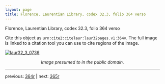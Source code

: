 ```yaml
---
layout: page
title: Florence, Laurentian Library, codex 32.3, folio 364 verso
---
```


Florence, Laurentian Library, codex 32.3, folio 364 verso

Cite this object as `urn:cite2:citelaur:laur32pages.v1:364v`.  The full image is linked to a citation tool you can use to cite regions of the image.

[![laur32_3_0736](http://www.homermultitext.org/iipsrv?IIIF=/project/homer/pyramidal/deepzoom/citelaur/laur32imgs/v1/laur32_3_0736.tif/full/800,/0/default.jpg)](http://www.homermultitext.org/ict2/?urn=urn:cite2:citelaur:laur32imgs.v1:laur32_3_0736) 

<p style="text-align: center; font-style: italic;">Image presumed to in the public domain.</p>

---

previous: [364r](../364r/) | next: [365r](../365r/)